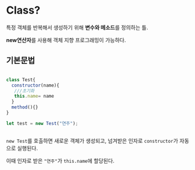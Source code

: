 # Class?

특정 객체를 반복해서 생성하기 위해 **변수와 메소드**를 정의하는 틀.

**new연산자**를 사용해 객체 지향 프로그래밍이 가능하다.


## 기본문법
```js

class Test{
  constructor(name){
   ///초기화
   this.name= name
  }
  method(){} 
}

let test = new Test("연주");



```

`new Test`를 호출하면 새로운 객체가 생성되고, 넘겨받은 인자로 `constructor`가 자동으로 실행된다.

이때 인자로 받은 `"연주"`가 `this.name`에 할당된다. 

